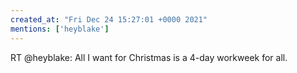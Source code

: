 ```yaml
---
created_at: "Fri Dec 24 15:27:01 +0000 2021"
mentions: ['heyblake']
---
```


RT @heyblake: All I want for Christmas is a 4-day workweek for all.
